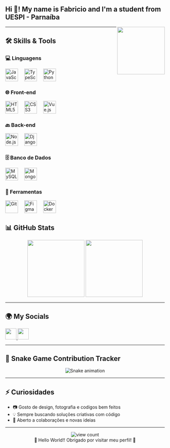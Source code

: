 <h2 align="left">Hi 👋! My name is Fabricio and I'm a student from UESPI - Parnaíba</h2>

<img align="right" height="150" src="https://gifdb.com/images/high/killua-zoldyck-bored-yawn-86i9nr7v09sg6f9f.gif" />

---

## 🛠️ Skills & Tools

### 💻 Linguagens
<div align="left">
  <img src="https://cdn.jsdelivr.net/gh/devicons/devicon/icons/javascript/javascript-original.svg" height="40" alt="JavaScript" />
  <img width="12" />
  <img src="https://cdn.jsdelivr.net/gh/devicons/devicon/icons/typescript/typescript-original.svg" height="40" alt="TypeScript" />
  <img width="12" />
  <img src="https://cdn.jsdelivr.net/gh/devicons/devicon/icons/python/python-original.svg" height="40" alt="Python" />
</div>

### 🌐 Front-end
<div align="left">
  <img src="https://cdn.jsdelivr.net/gh/devicons/devicon/icons/html5/html5-original.svg" height="40" alt="HTML5" />
  <img width="12" />
  <img src="https://cdn.jsdelivr.net/gh/devicons/devicon/icons/css3/css3-original.svg" height="40" alt="CSS3" />
  <img width="12" />
  <img src="https://cdn.jsdelivr.net/gh/devicons/devicon/icons/vuejs/vuejs-original.svg" height="40" alt="Vue.js" />
</div>

### 🔙 Back-end
<div align="left">
  <img src="https://cdn.jsdelivr.net/gh/devicons/devicon/icons/nodejs/nodejs-original.svg" height="40" alt="Node.js" />
  <img width="12" />
  <img src="https://cdn.jsdelivr.net/gh/devicons/devicon/icons/django/django-plain.svg" height="40" alt="Django" />
</div>

### 🗄️ Banco de Dados
<div align="left">
  <img src="https://cdn.jsdelivr.net/gh/devicons/devicon/icons/mysql/mysql-original.svg" height="40" alt="MySQL" />
  <img width="12" />
  <img src="https://cdn.jsdelivr.net/gh/devicons/devicon/icons/mongodb/mongodb-original.svg" height="40" alt="MongoDB" />
</div>

### 🔧 Ferramentas
<div align="left">
  <img src="https://cdn.jsdelivr.net/gh/devicons/devicon/icons/git/git-original.svg" height="40" alt="Git" />
  <img width="12" />
  <img src="https://cdn.jsdelivr.net/gh/devicons/devicon/icons/figma/figma-original.svg" height="40" alt="Figma" />
  <img width="12" />
  <img src="https://cdn.jsdelivr.net/gh/devicons/devicon/icons/docker/docker-original.svg" height="40" alt="Docker" />
</div>


## 📊 GitHub Stats

<div align="center">
  <img height="180em" src="https://github-readme-stats.vercel.app/api?username=Fabricio-Fontenele&show_icons=true&theme=tokyonight" />
  <img height="180em" src="https://github-readme-stats.vercel.app/api/top-langs/?username=Fabricio-Fontenele&layout=compact&theme=tokyonight" />
</div>

---

## 🌍 My Socials

<div align="left">
  <a href="https://www.instagram.com/_fabriciovieira_a/" target="_blank">
    <img src="https://img.shields.io/static/v1?message=Instagram&logo=instagram&label=&color=E4405F&logoColor=white&labelColor=&style=for-the-badge" height="35" />
  </a>
  <a href="https://www.linkedin.com/in/fabricio-fontenele-302975333/" target="_blank">
    <img src="https://img.shields.io/static/v1?message=LinkedIn&logo=linkedin&label=&color=0077B5&logoColor=white&labelColor=&style=for-the-badge" height="35" />
  </a>
</div>

---

## 🐍 Snake Game Contribution Tracker

<div align="center">
  <img src="https://raw.githubusercontent.com/Fabricio-Fontenele/Fabricio-Fontenele/output/snake.svg" alt="Snake animation" />
</div>

---

## ⚡ Curiosidades

- 📷 Gosto de design, fotografia e codigos bem feitos  
- 💡 Sempre buscando soluções criativas com código  
- 🤝 Aberto a colaborações e novas ideias  

---

<p align="center">
  <img src="https://komarev.com/ghpvc/?username=Fabricio-Fontenele&label=Visualizações&color=blue&style=flat" alt="view count"/>
  <br />
  👾 Hello World!! Obrigado por visitar meu perfil! 🚀
</p>
